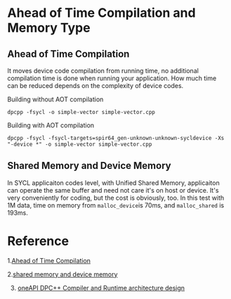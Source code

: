 # Ahead of Time Compilation and Memory Type

## Ahead of Time Compilation
It moves device code compilation from running time, no additional compilation time is done when running your application. How much time can be reduced depends on the complexity of device codes.

Building without AOT compilation 
```
dpcpp -fsycl -o simple-vector simple-vector.cpp
```
Building with AOT compilation 
```
dpcpp -fsycl -fsycl-targets=spir64_gen-unknown-unknown-sycldevice -Xs "-device *" -o simple-vector simple-vector.cpp
```

## Shared Memory and Device Memory
In SYCL applicaiton codes level, with Unified Shared Memory, applicaiton can operate the same buffer and need not care it's on host or device. 
It's very conveniently for coding, but the cost is obviously, too.
In this test with 1M data, time on memory from ```malloc_device```is 70ms,  and ```malloc_shared``` is 193ms.

# Reference
1.[Ahead of Time Compilation](https://software.intel.com/content/www/us/en/develop/documentation/oneapi-dpcpp-cpp-compiler-dev-guide-and-reference/top/compilation/ahead-of-time-compilation.html)

2.[shared memory and device memory](https://github.com/jeffhammond/dpcpp-tutorial)

3. [oneAPI DPC++ Compiler and Runtime architecture design](https://intel.github.io/llvm-docs/CompilerAndRuntimeDesign.html)
